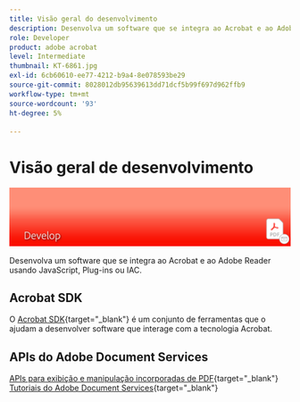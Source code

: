```yaml
---
title: Visão geral do desenvolvimento
description: Desenvolva um software que se integra ao Acrobat e ao Adobe Reader usando JavaScript, Plug-ins ou IAC
role: Developer
product: adobe acrobat
level: Intermediate
thumbnail: KT-6861.jpg
exl-id: 6cb60610-ee77-4212-b9a4-8e078593be29
source-git-commit: 8028012db95639613dd71dcf5b99f697d962ffb9
workflow-type: tm+mt
source-wordcount: '93'
ht-degree: 5%

---
```


# Visão geral de desenvolvimento

![Imagem de revelação do Acrobat](../assets/Hero-Develop.png)

Desenvolva um software que se integra ao Acrobat e ao Adobe Reader usando JavaScript, Plug-ins ou IAC.

## Acrobat SDK

O [Acrobat SDK](https://www.adobe.io/apis/documentcloud/acrobat.html){target=&quot;_blank&quot;} é um conjunto de ferramentas que o ajudam a desenvolver software que interage com a tecnologia Acrobat.

## APIs do Adobe Document Services

[APIs para exibição e manipulação incorporadas de PDF](https://www.adobe.io/apis/documentcloud/dcsdk/){target=&quot;_blank&quot;}
[Tutoriais do Adobe Document Services](https://experienceleague.adobe.com/docs/document-services/tutorials/overview.html){target=&quot;_blank&quot;}
